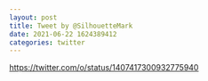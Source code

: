 ```yaml
--- 
layout: post 
title: Tweet by @SilhouetteMark 
date: 2021-06-22 1624389412 
categories: twitter 
--- 
```

https://twitter.com/o/status/1407417300932775940